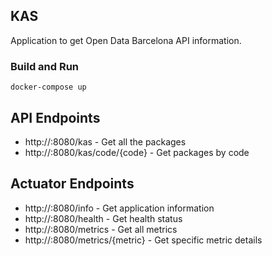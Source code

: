 
## KAS
Application to get Open Data Barcelona API information.

### Build and Run

`` docker-compose up ``

## API Endpoints

* http://<hostname>:8080/kas                - Get all the packages
* http://<hostname>:8080/kas/code/{code}    - Get packages by code

## Actuator Endpoints

* http://<hostname>:8080/info               - Get application information
* http://<hostname>:8080/health             - Get health status
* http://<hostname>:8080/metrics            - Get all metrics
* http://<hostname>:8080/metrics/{metric}   - Get specific metric details